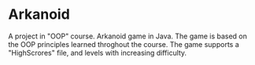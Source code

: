 # Arkanoid
A project in "OOP" course.
Arkanoid game in Java.
The game is based on the OOP principles learned throghout the course.
The game supports a "HighScrores" file, and levels with increasing difficulty.
